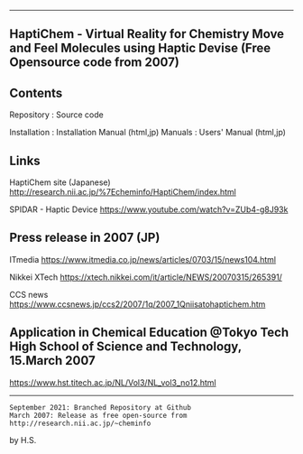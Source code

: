 ------------------------
HaptiChem - Virtual Reality for Chemistry 
 Move and Feel Molecules using Haptic Devise (Free Opensource code from 2007)
------------------------

Contents
------------------------
Repository : Source code

Installation : Installation Manual (html,jp)
Manuals : Users' Manual (html,jp)

Links
------------------------
HaptiChem site (Japanese)
http://research.nii.ac.jp/%7Echeminfo/HaptiChem/index.html

SPIDAR - Haptic Device
https://www.youtube.com/watch?v=ZUb4-g8J93k


Press release in 2007 (JP)
-----------------------
ITmedia
https://www.itmedia.co.jp/news/articles/0703/15/news104.html

Nikkei XTech
https://xtech.nikkei.com/it/article/NEWS/20070315/265391/

CCS news
https://www.ccsnews.jp/ccs2/2007/1q/2007_1Qniisatohaptichem.htm


Application in Chemical Education 
@Tokyo Tech High School of Science and Technology, 15.March 2007
------------------------
https://www.hst.titech.ac.jp/NL/Vol3/NL_vol3_no12.html


**********

	September 2021: Branched Repository at Github
	March 2007: Release as free open-source from http://research.nii.ac.jp/~cheminfo

by H.S.
